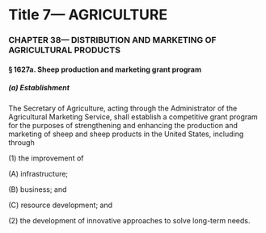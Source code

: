 
# Title 7— AGRICULTURE
### CHAPTER 38— DISTRIBUTION AND MARKETING OF AGRICULTURAL PRODUCTS
#### § 1627a. Sheep production and marketing grant program
##### (a) Establishment

The Secretary of Agriculture, acting through the Administrator of the Agricultural Marketing Service, shall establish a competitive grant program for the purposes of strengthening and enhancing the production and marketing of sheep and sheep products in the United States, including through

(1) the improvement of

(A) infrastructure;

(B) business; and

(C) resource development; and

(2) the development of innovative approaches to solve long-term needs.
